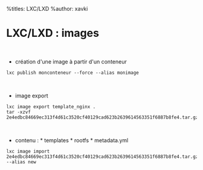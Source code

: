 %titles: LXC/LXD
%author: xavki

# LXC/LXD : images

<br>


* création d'une image à partir d'un conteneur

```
lxc publish monconteneur --force --alias monimage
```

<br>


* image export

```
lxc image export template_nginx .
tar -xzvf 2e4edbc84669ec313f4d61c3520cf40129cad623b2639614563351f6887b8fe4.tar.gz
```

<br>


* contenu :
			* templates
			* rootfs
			* metadata.yml


```
lxc image import 2e4edbc84669ec313f4d61c3520cf40129cad623b2639614563351f6887b8fe4.tar.gz --alias new
```
